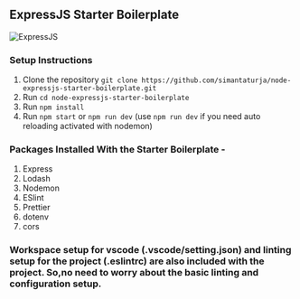 ## ExpressJS Starter Boilerplate

![ExpressJS](https://miro.medium.com/max/6668/1*XP-mZOrIqX7OsFInN2ngRQ.png)

### Setup Instructions

1. Clone the repository `git clone https://github.com/simantaturja/node-expressjs-starter-boilerplate.git`
2. Run `cd node-expressjs-starter-boilerplate`
3. Run `npm install`
4. Run `npm start` or `npm run dev` (use `npm run dev` if you need auto reloading activated with nodemon)

### Packages Installed With the Starter Boilerplate -

1. Express
2. Lodash
3. Nodemon
4. ESlint
5. Prettier
6. dotenv
7. cors

### Workspace setup for vscode (.vscode/setting.json) and linting setup for the project (.eslintrc) are also included with the project. So,no need to worry about the basic linting and configuration setup.
